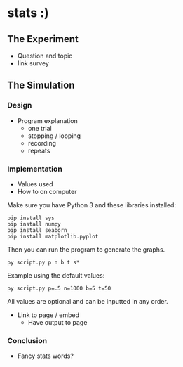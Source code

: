 # stats :)

## The Experiment

- Question and topic
- link survey


## The Simulation

### Design

- Program explanation
	- one trial
	- stopping / looping
	- recording
	- repeats

### Implementation

- Values used
- How to on computer

Make sure you have Python 3 and these libraries installed:
	
	pip install sys
	pip install numpy
	pip install seaborn
	pip install matplotlib.pyplot

Then you can run the program to generate the graphs.
	
	py script.py p n b t s*
	
Example using the default values:

	py script.py p=.5 n=1000 b=5 t=50
	
All values are optional and can be inputted in any order.

- Link to page / embed
	- Have output to page
	
### Conclusion
- Fancy stats words?
